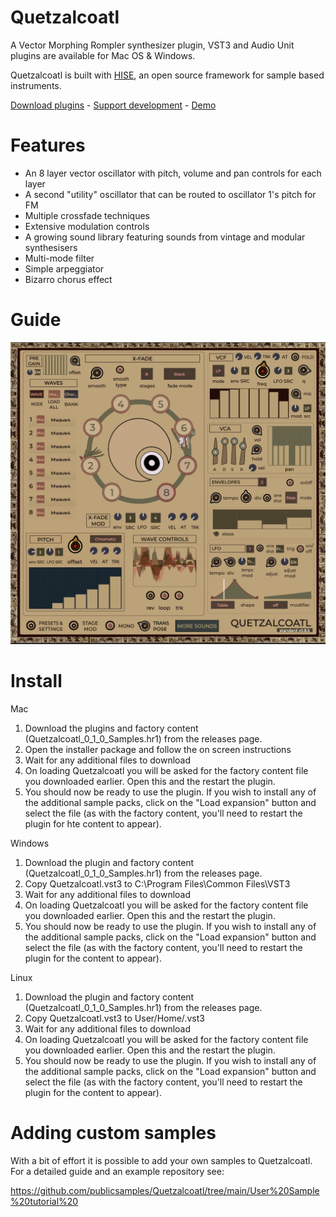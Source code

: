 # Quetzalcoatl

A Vector Morphing Rompler synthesizer plugin, VST3 and Audio Unit plugins are available for Mac OS & Windows. 


Quetzalcoatl is built with [HISE](http://hise.audio), an open source framework for sample based instruments. 

[Download plugins](https://github.com/publicsamples/Quetzalcoatl/releases) - [Support development](https://modularsamples.gumroad.com/l/lybce) - [Demo](https://www.youtube.com/watch?v=gIRgUi0J35Y)

  

# Features 

- An 8 layer vector oscillator with pitch, volume and pan controls for each layer
- A second "utility" oscillator that can be routed to oscillator 1's pitch for FM
- Multiple crossfade techniques
- Extensive modulation controls 
- A growing sound library featuring sounds from vintage and modular synthesisers 
- Multi-mode filter 
- Simple arpeggiator
- Bizarro chorus effect

# Guide

![Quetzalcoatl](https://raw.githubusercontent.com/publicsamples/Quetzalcoatl/main/Quetzalcoatl.png)


# Install

Mac

1. Download the plugins and factory content (Quetzalcoatl_0_1_0_Samples.hr1) from the releases page.
2. Open the installer package and follow the on screen instructions 
3. Wait for any additional files to download
4.  On loading Quetzalcoatl you will be asked for the factory content file you downloaded earlier. Open this and the restart the plugin.
5. You should now be ready to use the plugin. If you wish to install any of the additional sample packs, click on the "Load expansion" button and select the file (as with the factory content, you'll need to restart the plugin for hte content to appear).

Windows

1. Download the plugin and factory content (Quetzalcoatl_0_1_0_Samples.hr1) from the releases page.
2. Copy Quetzalcoatl.vst3 to C:\Program Files\Common Files\VST3
3. Wait for any additional files to download
4. On loading Quetzalcoatl you will be asked for the factory content file you downloaded earlier. Open this and the restart the plugin.
5. You should now be ready to use the plugin. If you wish to install any of the additional sample packs, click on the "Load expansion" button and select the file (as with the factory content, you'll need to restart the plugin for the content to appear).

Linux

1. Download the plugin and factory content (Quetzalcoatl_0_1_0_Samples.hr1) from the releases page.
2. Copy Quetzalcoatl.vst3 to User/Home/.vst3
3. Wait for any additional files to download
4. On loading Quetzalcoatl you will be asked for the factory content file you downloaded earlier. Open this and the restart the plugin.
5. You should now be ready to use the plugin. If you wish to install any of the additional sample packs, click on the "Load expansion" button and select the file (as with the factory content, you'll need to restart the plugin for the content to appear).



# Adding custom samples

With a bit of effort it is possible to add your own samples to Quetzalcoatl. For a detailed guide and an example repository see:
  
https://github.com/publicsamples/Quetzalcoatl/tree/main/User%20Sample%20tutorial%20

